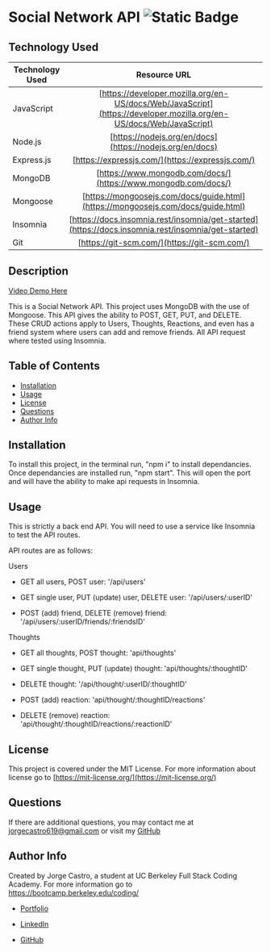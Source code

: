 # Social Network API ![Static Badge](https://img.shields.io/badge/license-MIT-blue)

## Technology Used

| Technology Used |                                                    Resource URL                                                    |
| --------------- | :----------------------------------------------------------------------------------------------------------------: |
| JavaScript      | [https://developer.mozilla.org/en-US/docs/Web/JavaScript](https://developer.mozilla.org/en-US/docs/Web/JavaScript) |
| Node.js         |                              [https://nodejs.org/en/docs](https://nodejs.org/en/docs)                              |
| Express.js      |                                  [https://expressjs.com/](https://expressjs.com/)                                  |
| MongoDB         |                           [https://www.mongodb.com/docs/](https://www.mongodb.com/docs/)                           |
| Mongoose        |                  [https://mongoosejs.com/docs/guide.html](https://mongoosejs.com/docs/guide.html)                  |
| Insomnia        |         [https://docs.insomnia.rest/insomnia/get-started](https://docs.insomnia.rest/insomnia/get-started)         |
| Git             |                                    [https://git-scm.com/](https://git-scm.com/)                                    |

## Description

[Video Demo Here](https://drive.google.com/file/d/1ZT-rWrNTpmDAlx0gr7AcTa61rNnezoP-/view?usp=sharing)

This is a Social Network API. This project uses MongoDB with the use of Mongoose. This API gives the ability to POST, GET, PUT, and DELETE. These CRUD actions apply to Users, Thoughts, Reactions, and even has a friend system where users can add and remove friends. All API request where tested using Insomnia.

## Table of Contents

- [Installation](#installation)
- [Usage](#usage)
- [License](#license)
- [Questions](#questions)
- [Author Info](#author-info)

## Installation

To install this project, in the terminal run, "npm i" to install dependancies. Once dependancies are installed run, "npm start". This will open the port and will have the ability to make api requests in Insomnia.

## Usage

This is strictly a back end API. You will need to use a service like Insomnia to test the API routes.

API routes are as follows:

Users

- GET all users, POST user: '/api/users'

- GET single user, PUT (update) user, DELETE user: '/api/users/:userID'

- POST (add) friend, DELETE (remove) friend: '/api/users/:userID/friends/:friendsID'

Thoughts

- GET all thoughts, POST thought: 'api/thoughts'

- GET single thought, PUT (update) thought: 'api/thoughts/:thoughtID'

- DELETE thought: '/api/thought/:userID/:thoughtID'

- POST (add) reaction: 'api/thought/:thoughtID/reactions'

- DELETE (remove) reaction: 'api/thought/:thoughtID/reactions/:reactionID'

## License

This project is covered under the MIT License. For more information about license go to [https://mit-license.org/](https://mit-license.org/)

## Questions

If there are additional questions, you may contact me at jorgecastro619@gmail.com or visit my [GitHub](https://github.com/Jacastro619)

## Author Info

Created by Jorge Castro, a student at UC Berkeley Full Stack Coding Academy. For more information go to https://bootcamp.berkeley.edu/coding/

- [Portfolio](https://jacastro619.github.io/my-portfolio/)

- [LinkedIn](https://www.linkedin.com/in/jorge-castro-2a9545177/)

- [GitHub](https://www.linkedin.com/in/jorge-castro-2a9545177/)
